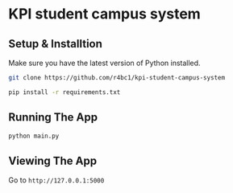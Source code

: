 # KPI student campus system

## Setup & Installtion

Make sure you have the latest version of Python installed.

```bash
git clone https://github.com/r4bc1/kpi-student-campus-system
```

```bash
pip install -r requirements.txt
```

## Running The App

```bash
python main.py
```

## Viewing The App

Go to `http://127.0.0.1:5000`
